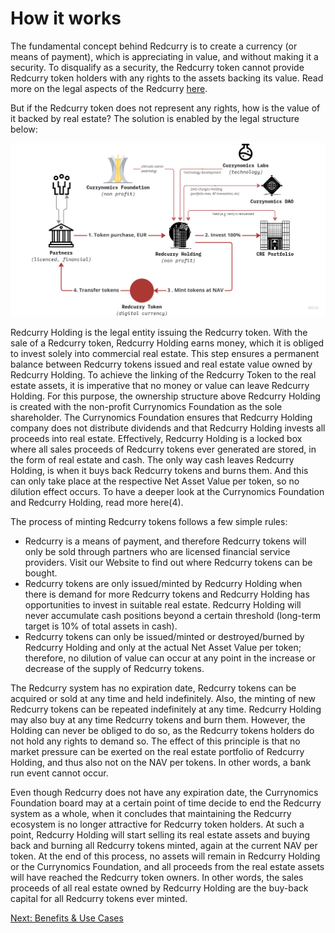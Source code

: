 # How it works
The fundamental concept behind Redcurry is to create a currency (or means of payment), which is appreciating in value, and without making it a security. To disqualify as a security, the Redcurry token cannot provide Redcurry token holders with any rights to the assets backing its value. Read more on the legal aspects of the Redcurry [here](/legal/overview.md). 

But if the Redcurry token does not represent any rights, how is the value of it backed by real estate? The solution is enabled by the legal structure below:

![image](../media/img/how.png)

Redcurry Holding is the legal entity issuing the Redcurry token. With the sale of a Redcurry token, Redcurry Holding earns money, which it is obliged to invest solely into commercial real estate. This step ensures a permanent balance between Redcurry tokens issued and real estate value owned by Redcurry Holding. To achieve the linking of the Redcurry Token to the real estate assets, it is imperative that no money or value can leave Redcurry Holding. For this purpose, the ownership structure above Redcurry Holding is created with the non-profit Currynomics Foundation as the sole shareholder. The Currynomics Foundation ensures that Redcurry Holding company does not distribute dividends and that Redcurry Holding invests all proceeds into real estate. Effectively, Redcurry Holding is a locked box where all sales proceeds of Redcurry tokens ever generated are stored, in the form of real estate and cash. The only way cash leaves Redcurry Holding, is when it buys back Redcurry tokens and burns them. And this can only take place at the respective Net Asset Value per token, so no dilution effect occurs. To have a deeper look at the Currynomics Foundation and Redcurry Holding, read more here(4).


The process of minting Redcurry tokens follows a few simple rules:

* Redcurry is a means of payment, and therefore Redcurry tokens will only be sold through partners who are licensed financial service providers. Visit our Website to find out where Redcurry tokens can be bought.
* Redcurry tokens are only issued/minted by Redcurry Holding when there is demand for more Redcurry tokens and Redcurry Holding has opportunities to invest in suitable real estate. Redcurry Holding will never accumulate cash positions beyond a certain threshold (long-term target is 10% of total assets in cash).
* Redcurry tokens can only be issued/minted or destroyed/burned by Redcurry Holding and only at the actual Net Asset Value per token; therefore, no dilution of value can occur at any point in the increase or decrease of the supply of Redcurry tokens.

The Redcurry system has no expiration date, Redcurry tokens can be acquired or sold at any time and held indefinitely. Also, the minting of new Redcurry tokens can be repeated indefinitely at any time. Redcurry Holding may also buy at any time Redcurry tokens and burn them. However, the Holding can never be obliged to do so, as the Redcurry tokens holders do not hold any rights to demand so. The effect of this principle is that no market pressure can be exerted on the real estate portfolio of Redcurry Holding, and thus also not on the NAV per tokens. In other words, a bank run event cannot occur.

Even though Redcurry does not have any expiration date, the Currynomics Foundation board may at a certain point of time decide to end the Redcurry system as a whole, when it concludes that maintaining the Redcurry ecosystem is no longer attractive for Redcurry token holders. At such a point, Redcurry Holding will start selling its real estate assets and buying back and burning all Redcurry tokens minted, again at the current NAV per token. At the end of this process, no assets will remain in Redcurry Holding or the Currynomics Foundation, and all proceeds from the real estate assets will have reached the Redcurry token owners. In other words, the sales proceeds of all real estate owned by Redcurry Holding are the buy-back capital for all Redcurry tokens ever minted. 

<!-- Currynomics, the engine under the bonnet of the Redcurry vehicle, is the concept of creating various “little” digital currencies (hence the name xCurry), whereby all xCurries are designed and issued under the same principles and differ only in one aspect: each of them is based on a different combination of specific asset category and specific fiat currency, to which it is linked to.
 
The NAV of a xCurry is continuously increasing, even if the underlying assets are not changing at all in value, or are even slightly decreasing. The reason is that the treasury of a xCurry is not only receiving cash from issuing a xCurry, but also for the commercial operation of the assets in the treasury: real estate produces rent income, PV power plants sell electricity, etc. This income stays in the treasury and is reinvested into further assets, thus automatically increasing the NAV and ensuring the xCurries are appreciating in value.
 
The NAV (Net Asset Value) reference requires that a xCurry is non-inflationary in relation to its NAV: each xCurry may be issued only at the current NAV, and the proceeds of such issue must go in full to the treasury, for the acquisition of assets of the respective asset category, by which the xCurry is defined. By this, any new supply of xCurries does not have any impact on the value of the xCurry itself.
 
The volume growth of a xCurry is limited, both concerning the speed of growth and the total volume, as the volume growth depends on the availability of assets to be purchased for the treasury. Therefore, a xCurry is indeed a "little" currency in volume, in comparison to fiat currencies. While the money supply of EUR or USD amounts to trillions, the supply of a xCurry can only be a small fraction of this, staying in the billions at most.
 
The combination of the NAV principle with the described cash-flow generating asset categories leads to a unique behaviour in the development of the value of a xCurry as the supply of xCurries has zero impact on the value of the xCurry.
 
Any new xCurry supply leads immediately to an increase in assets in the treasury, and thus the NAV, which expresses the value of a xCurry, stays unchanged. XCurries are therefore non-inflationary. Unlike a commodity-pegged currency, the NAV of a xCurry is not volatile: the market price of assets such as agricultural land or PV power plants barely fluctuates, and long-term exhibits linear price developments. -->

[Next: Benefits & Use Cases](whitepaper/benefits.md)
